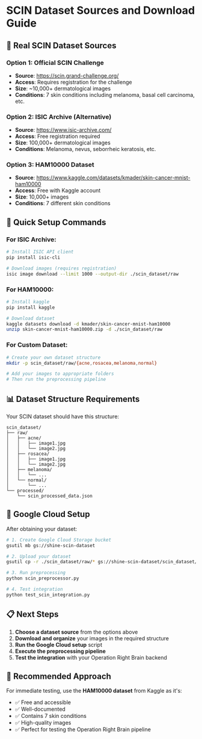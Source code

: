 # SCIN Dataset Sources and Download Guide

## 🎯 **Real SCIN Dataset Sources**

### **Option 1: Official SCIN Challenge**
- **Source**: https://scin.grand-challenge.org/
- **Access**: Requires registration for the challenge
- **Size**: ~10,000+ dermatological images
- **Conditions**: 7 skin conditions including melanoma, basal cell carcinoma, etc.

### **Option 2: ISIC Archive (Alternative)**
- **Source**: https://www.isic-archive.com/
- **Access**: Free registration required
- **Size**: 100,000+ dermatological images
- **Conditions**: Melanoma, nevus, seborrheic keratosis, etc.

### **Option 3: HAM10000 Dataset**
- **Source**: https://www.kaggle.com/datasets/kmader/skin-cancer-mnist-ham10000
- **Access**: Free with Kaggle account
- **Size**: 10,000+ images
- **Conditions**: 7 different skin conditions

## 🚀 **Quick Setup Commands**

### **For ISIC Archive:**
```bash
# Install ISIC API client
pip install isic-cli

# Download images (requires registration)
isic image download --limit 1000 --output-dir ./scin_dataset/raw
```

### **For HAM10000:**
```bash
# Install kaggle
pip install kaggle

# Download dataset
kaggle datasets download -d kmader/skin-cancer-mnist-ham10000
unzip skin-cancer-mnist-ham10000.zip -d ./scin_dataset/raw
```

### **For Custom Dataset:**
```bash
# Create your own dataset structure
mkdir -p scin_dataset/raw/{acne,rosacea,melanoma,normal}

# Add your images to appropriate folders
# Then run the preprocessing pipeline
```

## 📊 **Dataset Structure Requirements**

Your SCIN dataset should have this structure:
```
scin_dataset/
├── raw/
│   ├── acne/
│   │   ├── image1.jpg
│   │   └── image2.jpg
│   ├── rosacea/
│   │   ├── image1.jpg
│   │   └── image2.jpg
│   ├── melanoma/
│   │   └── ...
│   └── normal/
│       └── ...
└── processed/
    └── scin_processed_data.json
```

## 🔧 **Google Cloud Setup**

After obtaining your dataset:

```bash
# 1. Create Google Cloud Storage bucket
gsutil mb gs://shine-scin-dataset

# 2. Upload your dataset
gsutil cp -r ./scin_dataset/raw/* gs://shine-scin-dataset/scin_dataset/

# 3. Run preprocessing
python scin_preprocessor.py

# 4. Test integration
python test_scin_integration.py
```

## 📋 **Next Steps**

1. **Choose a dataset source** from the options above
2. **Download and organize** your images in the required structure
3. **Run the Google Cloud setup** script
4. **Execute the preprocessing pipeline**
5. **Test the integration** with your Operation Right Brain backend

## 🎯 **Recommended Approach**

For immediate testing, use the **HAM10000 dataset** from Kaggle as it's:
- ✅ Free and accessible
- ✅ Well-documented
- ✅ Contains 7 skin conditions
- ✅ High-quality images
- ✅ Perfect for testing the Operation Right Brain pipeline 